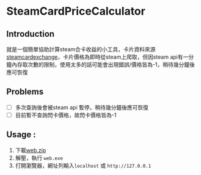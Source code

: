 # SteamCardPriceCalculator

## Introduction  
就是一個簡單協助計算steam合卡收益的小工具，卡片資料來源[steamcardexchange](https://www.steamcardexchange.net)，卡片價格為即時從steam上爬取，但因steam api有一分鐘內存取次數的限制，使用太多的話可能會出現錯誤/價格皆為-1，稍待幾分鐘後應可恢復

## Problems  
 - [ ] 多次查詢後會被steam api 暫停，稍待幾分鐘後應可恢復
 - [ ] 目前暫不查詢閃卡價格，故閃卡價格皆為-1

## Usage :
  1. 下載[web.zip](https://github.com/www10177/SteamCardPriceCalculator/releases/)
  2. 解壓，執行 `web.exe`
  3. 打開瀏覽器，網址列輸入`localhost` 或 `http://127.0.0.1`
